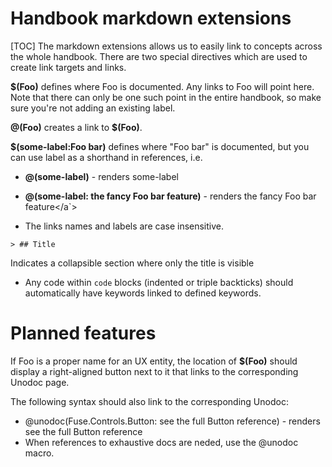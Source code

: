 # Handbook markdown extensions
[TOC]
The markdown extensions allows us to easily link to concepts across the whole handbook.
There are two special directives which are used to create link targets and links.

**$(Foo)** defines where Foo is documented. Any links to Foo will point here.
Note that there can only be one such point in the entire handbook, so make sure you're not adding an existing label.

**@(Foo)** creates a link to **$(Foo)**.

**$(some-label:Foo bar)** defines where "Foo bar" is documented, but you can use label as a
shorthand in references, i.e.

* **@(some-label)** - renders <a>some-label</a>
* **@(some-label: the fancy Foo bar feature)** - renders <a> the fancy Foo bar feature</a`>

* The links names and labels are case insensitive.

```
> ## Title
```
Indicates a collapsible section where only the title is visible

* Any code within `code` blocks (indented or triple backticks) should automatically have keywords linked to defined keywords.

# Planned features

If Foo is a proper name for an UX entity, the location of **$(Foo)** should display a right-aligned button
next to it that links to the corresponding Unodoc page.

The following syntax should also link to the corresponding Unodoc:

* @unodoc(Fuse.Controls.Button: see the full Button reference) - renders <a> see the full Button reference</a>
* When references to exhaustive docs are neded, use the @unodoc macro.

